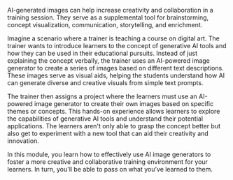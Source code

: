 AI-generated images can help increase creativity and collaboration in a training session. They serve as a supplemental tool for brainstorming, concept visualization, communication, storytelling, and enrichment.

Imagine a scenario where a trainer is teaching a course on digital art. The trainer wants to introduce learners to the concept of generative AI tools and how they can be used in their educational pursuits. Instead of just explaining the concept verbally, the trainer uses an AI-powered image generator to create a series of images based on different text descriptions. These images serve as visual aids, helping the students understand how AI can generate diverse and creative visuals from simple text prompts.

The trainer then assigns a project where the learners must use an AI-powered image generator to create their own images based on specific themes or concepts. This hands-on experience allows learners to explore the capabilities of generative AI tools and understand their potential applications. The learners aren't only able to grasp the concept better but also get to experiment with a new tool that can aid their creativity and innovation.

In this module, you learn how to effectively use AI image generators to foster a more creative and collaborative training environment for your learners. In turn, you'll be able to pass on what you’ve learned to them.

